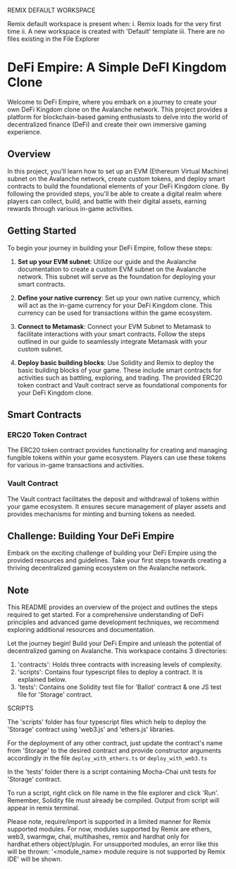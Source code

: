 REMIX DEFAULT WORKSPACE

Remix default workspace is present when:
i. Remix loads for the very first time 
ii. A new workspace is created with 'Default' template
iii. There are no files existing in the File Explorer
# DeFi Empire: A Simple DeFI Kingdom Clone

Welcome to DeFi Empire, where you embark on a journey to create your own DeFi Kingdom clone on the Avalanche network. This project provides a platform for blockchain-based gaming enthusiasts to delve into the world of decentralized finance (DeFi) and create their own immersive gaming experience.

## Overview

In this project, you'll learn how to set up an EVM (Ethereum Virtual Machine) subnet on the Avalanche network, create custom tokens, and deploy smart contracts to build the foundational elements of your DeFi Kingdom clone. By following the provided steps, you'll be able to create a digital realm where players can collect, build, and battle with their digital assets, earning rewards through various in-game activities.

## Getting Started

To begin your journey in building your DeFi Empire, follow these steps:

1. **Set up your EVM subnet**: Utilize our guide and the Avalanche documentation to create a custom EVM subnet on the Avalanche network. This subnet will serve as the foundation for deploying your smart contracts.

2. **Define your native currency**: Set up your own native currency, which will act as the in-game currency for your DeFi Kingdom clone. This currency can be used for transactions within the game ecosystem.

3. **Connect to Metamask**: Connect your EVM Subnet to Metamask to facilitate interactions with your smart contracts. Follow the steps outlined in our guide to seamlessly integrate Metamask with your custom subnet.

4. **Deploy basic building blocks**: Use Solidity and Remix to deploy the basic building blocks of your game. These include smart contracts for activities such as battling, exploring, and trading. The provided ERC20 token contract and Vault contract serve as foundational components for your DeFi Kingdom clone.

## Smart Contracts

### ERC20 Token Contract
The ERC20 token contract provides functionality for creating and managing fungible tokens within your game ecosystem. Players can use these tokens for various in-game transactions and activities.

### Vault Contract
The Vault contract facilitates the deposit and withdrawal of tokens within your game ecosystem. It ensures secure management of player assets and provides mechanisms for minting and burning tokens as needed.

## Challenge: Building Your DeFi Empire

Embark on the exciting challenge of building your DeFi Empire using the provided resources and guidelines. Take your first steps towards creating a thriving decentralized gaming ecosystem on the Avalanche network.

## Note

This README provides an overview of the project and outlines the steps required to get started. For a comprehensive understanding of DeFi principles and advanced game development techniques, we recommend exploring additional resources and documentation.

Let the journey begin! Build your DeFi Empire and unleash the potential of decentralized gaming on Avalanche.
This workspace contains 3 directories:

1. 'contracts': Holds three contracts with increasing levels of complexity.
2. 'scripts': Contains four typescript files to deploy a contract. It is explained below.
3. 'tests': Contains one Solidity test file for 'Ballot' contract & one JS test file for 'Storage' contract.

SCRIPTS

The 'scripts' folder has four typescript files which help to deploy the 'Storage' contract using 'web3.js' and 'ethers.js' libraries.

For the deployment of any other contract, just update the contract's name from 'Storage' to the desired contract and provide constructor arguments accordingly 
in the file `deploy_with_ethers.ts` or  `deploy_with_web3.ts`

In the 'tests' folder there is a script containing Mocha-Chai unit tests for 'Storage' contract.

To run a script, right click on file name in the file explorer and click 'Run'. Remember, Solidity file must already be compiled.
Output from script will appear in remix terminal.

Please note, require/import is supported in a limited manner for Remix supported modules.
For now, modules supported by Remix are ethers, web3, swarmgw, chai, multihashes, remix and hardhat only for hardhat.ethers object/plugin.
For unsupported modules, an error like this will be thrown: '<module_name> module require is not supported by Remix IDE' will be shown.
